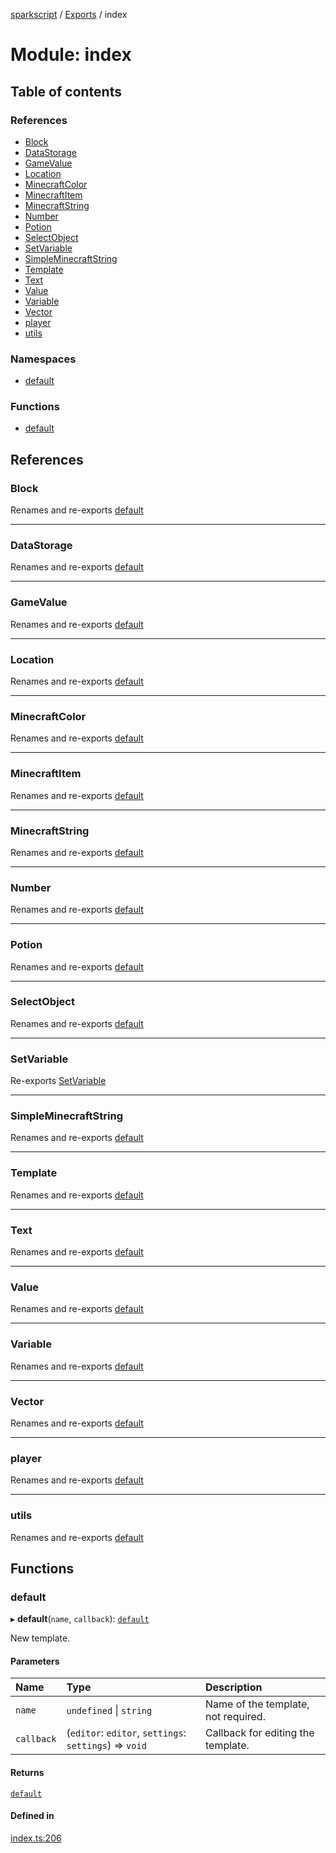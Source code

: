[sparkscript](../README.md) / [Exports](../modules.md) / index

# Module: index

## Table of contents

### References

- [Block](index.md#block)
- [DataStorage](index.md#datastorage)
- [GameValue](index.md#gamevalue)
- [Location](index.md#location)
- [MinecraftColor](index.md#minecraftcolor)
- [MinecraftItem](index.md#minecraftitem)
- [MinecraftString](index.md#minecraftstring)
- [Number](index.md#number)
- [Potion](index.md#potion)
- [SelectObject](index.md#selectobject)
- [SetVariable](index.md#setvariable)
- [SimpleMinecraftString](index.md#simpleminecraftstring)
- [Template](index.md#template)
- [Text](index.md#text)
- [Value](index.md#value)
- [Variable](index.md#variable)
- [Vector](index.md#vector)
- [player](index.md#player)
- [utils](index.md#utils)

### Namespaces

- [default](index.default.md)

### Functions

- [default](index.md#default)

## References

### Block

Renames and re-exports [default](../classes/components_Block.default.md)

___

### DataStorage

Renames and re-exports [default](../classes/components_DataStorage.default.md)

___

### GameValue

Renames and re-exports [default](../classes/values_GameValue.default.md)

___

### Location

Renames and re-exports [default](../classes/values_Location.default.md)

___

### MinecraftColor

Renames and re-exports [default](../classes/components_minecraft_MinecraftColor.default.md)

___

### MinecraftItem

Renames and re-exports [default](../classes/values_MinecraftItem.default.md)

___

### MinecraftString

Renames and re-exports [default](../classes/components_minecraft_MinecraftString.default.md)

___

### Number

Renames and re-exports [default](../classes/values_Number.default.md)

___

### Potion

Renames and re-exports [default](../classes/values_Potion.default.md)

___

### SelectObject

Renames and re-exports [default](../classes/codeblocks_SelectObject.default.md)

___

### SetVariable

Re-exports [SetVariable](../classes/codeblocks_SetVariable.SetVariable.md)

___

### SimpleMinecraftString

Renames and re-exports [default](../classes/components_minecraft_SimpleMinecraftString.default.md)

___

### Template

Renames and re-exports [default](../classes/components_Template.default.md)

___

### Text

Renames and re-exports [default](../classes/values_Text.default.md)

___

### Value

Renames and re-exports [default](../classes/components_Value.default.md)

___

### Variable

Renames and re-exports [default](../classes/values_Variable.default.md)

___

### Vector

Renames and re-exports [default](../classes/values_Vector.default.md)

___

### player

Renames and re-exports [default](codeblocks_Player.md#default)

___

### utils

Renames and re-exports [default](utilities.md#default)

## Functions

### default

▸ **default**(`name`, `callback`): [`default`](../classes/components_Template.default.md)

New template.

#### Parameters

| Name | Type | Description |
| :------ | :------ | :------ |
| `name` | `undefined` \| `string` | Name of the template, not required. |
| `callback` | (`editor`: `editor`, `settings`: `settings`) => `void` | Callback for editing the template. |

#### Returns

[`default`](../classes/components_Template.default.md)

#### Defined in

[index.ts:206](https://github.com/UserUNP/sparkscript/blob/cae50c6/src/index.ts#L206)
